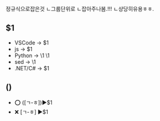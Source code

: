 정규식으로잡은것
ㄴ그룹단위로
ㄴ잡아주나봄.!!!
ㄴ상당히유용ㅎㅎ.


## $1
- VSCode    -> $1
- js        -> $1
- Python    -> \1  \\1
- sed	    -> \1
- .NET/C#	-> $1

## ()
- ⭕ ([ㄱ-ㅎ])▶️$1 
- ❌  [ㄱ-ㅎ] ▶️$1 
